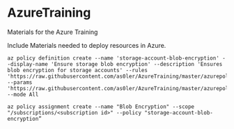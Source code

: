 # AzureTraining
Materials for the Azure Training

Include Materials needed to deploy resources in Azure. 


```
az policy definition create --name 'storage-account-blob-encryption' --display-name 'Ensure storage blob encryption' --description 'Ensures blob encryption for storage accounts' --rules 'https://raw.githubusercontent.com/as0ler/AzureTraining/master/azurepolicy/azurepolicy_encryption.rules.json' --params 'https://raw.githubusercontent.com/as0ler/AzureTraining/master/azurepolicy/azurepolicy_encryption.parameteres.json' --mode All
```


```
az policy assignment create --name "Blob Encryption" --scope "/subscriptions/<subscription id>" --policy "storage-account-blob-encryption”
```
